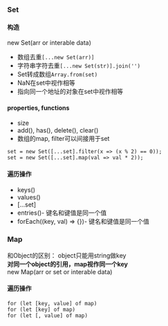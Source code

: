 ### Set
#### 构造
new Set(arr or interable data)    
- 数组去重```[...new Set(arr)]```   
- 字符串字符去重```[...new Set(str)].join('')```   
- Set转成数组```Array.from(set)```   
- NaN在set中视作相等   
- 指向同一个地址的对象在set中视作相等  

#### properties, functions   
- size  
- add(), has(), delete(), clear()  
- 数组的map,  filter可以间接用于set  
```
set = new Set([...set].filter(x => (x % 2) == 0));
set = new Set([...set].map(val => val * 2));
```

#### 遍历操作    
- keys()  
- values()
- [...set]    
- entries()- 键名和键值是同一个值   
- forEach((key, val) => {})- 键名和键值是同一个值　

### Map  
和Object的区别： object只能用string做key      
**对同一个object的引用，map视作同一个key**    
new Map(arr or set or interable data)  

#### 遍历操作   
```for (let [key, value] of map)```  
```for (let [key] of map)```  
```for (let [, value] of map)```  

